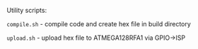Utility scripts:

`compile.sh` - compile code and create hex file in build directory

`upload.sh` - upload hex file to ATMEGA128RFA1 via GPIO->ISP
